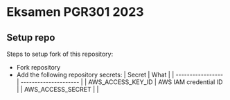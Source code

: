# Eksamen PGR301 2023

## Setup repo

Steps to setup fork of this repository:
- Fork repository
- Add the following repository secrets:
| Secret            | What                  |
| ----------------- | --------------------- |
| AWS_ACCESS_KEY_ID | AWS IAM credential ID |
| AWS_ACCESS_SECRET                  |                       |
